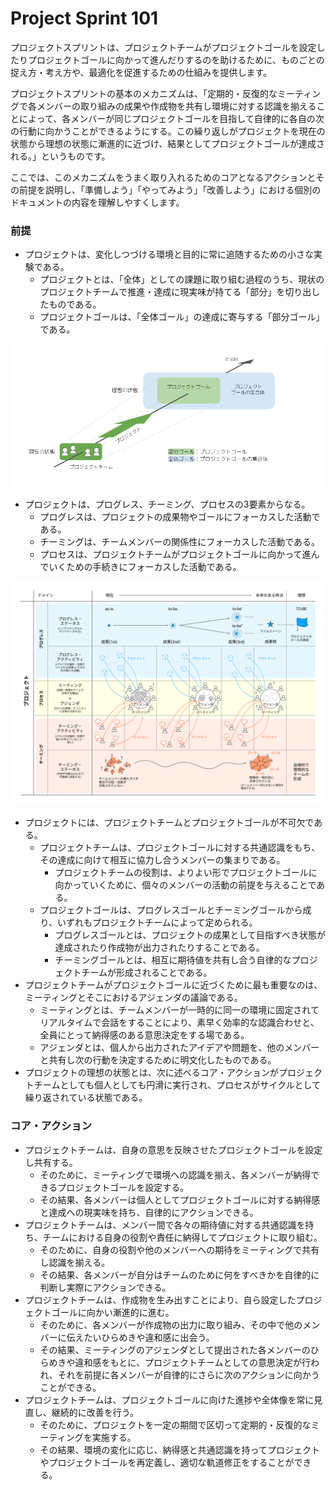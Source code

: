 # Project Sprint 101

プロジェクトスプリントは、プロジェクトチームがプロジェクトゴールを設定したりプロジェクトゴールに向かって進んだりするのを助けるために、ものごとの捉え方・考え方や、最適化を促進するための仕組みを提供します。

プロジェクトスプリントの基本のメカニズムは、「定期的・反復的なミーティングで各メンバーの取り組みの成果や作成物を共有し環境に対する認識を揃えることによって、各メンバーが同じプロジェクトゴールを目指して自律的に各自の次の行動に向かうことができるようにする。この繰り返しがプロジェクトを現在の状態から理想の状態に漸進的に近づけ、結果としてプロジェクトゴールが達成される。」というものです。

ここでは、このメカニズムをうまく取り入れるためのコアとなるアクションとその前提を説明し、「準備しよう」「やってみよう」「改善しよう」における個別のドキュメントの内容を理解しやすくします。

### 前提
- プロジェクトは、変化しつづける環境と目的に常に追随するための小さな実験である。
  - プロジェクトとは、「全体」としての課題に取り組む過程のうち、現状のプロジェクトチームで推進・達成に現実味が持てる「部分」を切り出したものである。
  - プロジェクトゴールは、「全体ゴール」の達成に寄与する「部分ゴール」である。

![プロジェクト概念図](../images/projectgoal.png)

- プロジェクトは、プログレス、チーミング、プロセスの3要素からなる。
  - プログレスは、プロジェクトの成果物やゴールにフォーカスした活動である。
  - チーミングは、チームメンバーの関係性にフォーカスした活動である。
  - プロセスは、プロジェクトチームがプロジェクトゴールに向かって進んでいくための手続きにフォーカスした活動である。
  
![プロジェクトスプリント概念図](../images/essentials.png)

- プロジェクトには、プロジェクトチームとプロジェクトゴールが不可欠である。
  - プロジェクトチームは、プロジェクトゴールに対する共通認識をもち、その達成に向けて相互に協力し合うメンバーの集まりである。
    - プロジェクトチームの役割は、よりよい形でプロジェクトゴールに向かっていくために、個々のメンバーの活動の前提を与えることである。
  - プロジェクトゴールは、プログレスゴールとチーミングゴールから成り、いずれもプロジェクトチームによって定められる。
    - プログレスゴールとは、プロジェクトの成果として目指すべき状態が達成されたり作成物が出力されたりすることである。
    - チーミングゴールとは、相互に期待値を共有し合う自律的なプロジェクトチームが形成されることである。
- プロジェクトチームがプロジェクトゴールに近づくために最も重要なのは、ミーティングとそこにおけるアジェンダの議論である。
  - ミーティングとは、チームメンバーが一時的に同一の環境に固定されてリアルタイムで会話をすることにより、素早く効率的な認識合わせと、全員にとって納得感のある意思決定をする場である。
  - アジェンダとは、個人から出力されたアイデアや問題を、他のメンバーと共有し次の行動を決定するために明文化したものである。
- プロジェクトの理想の状態とは、次に述べるコア・アクションがプロジェクトチームとしても個人としても円滑に実行され、プロセスがサイクルとして繰り返されている状態である。

### コア・アクション
- プロジェクトチームは、自身の意思を反映させたプロジェクトゴールを設定し共有する。
  - そのために、ミーティングで環境への認識を揃え、各メンバーが納得できるプロジェクトゴールを設定する。
  - その結果、各メンバーは個人としてプロジェクトゴールに対する納得感と達成への現実味を持ち、自律的にアクションできる。
- プロジェクトチームは、メンバー間で各々の期待値に対する共通認識を持ち、チームにおける自身の役割や責任に納得してプロジェクトに取り組む。
  - そのために、自身の役割や他のメンバーへの期待をミーティングで共有し認識を揃える。
  - その結果、各メンバーが自分はチームのために何をすべきかを自律的に判断し実際にアクションできる。
- プロジェクトチームは、作成物を生み出すことにより、自ら設定したプロジェクトゴールに向かい漸進的に進む。
  - そのために、各メンバーが作成物の出力に取り組み、その中で他のメンバーに伝えたいひらめきや違和感に出会う。
  - その結果、ミーティングのアジェンダとして提出された各メンバーのひらめきや違和感をもとに、プロジェクトチームとしての意思決定が行われ、それを前提に各メンバーが自律的にさらに次のアクションに向かうことができる。
- プロジェクトチームは、プロジェクトゴールに向けた進捗や全体像を常に見直し、継続的に改善を行う。
  - そのために、プロジェクトを一定の期間で区切って定期的・反復的なミーティングを実施する。
  - その結果、環境の変化に応じ、納得感と共通認識を持ってプロジェクトやプロジェクトゴールを再定義し、適切な軌道修正をすることができる。
